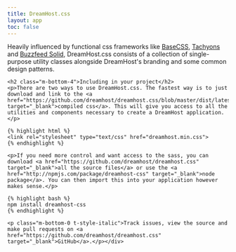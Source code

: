```yaml
---
title: DreamHost.css
layout: app
toc: false
---
```


<div class="row">
	<div class="col-12 col-md-9">
	<p class="t-3 m-bottom-4">Heavily influenced by functional css frameworks like <a class="t-3" href="http://basscss.com/">BaseCSS</a>, <a class="t-3" href="http://tachyons.io">Tachyons</a> and <a class="t-3" href="http://solid.buzzfeed.com">Buzzfeed Solid</a>, DreamHost.css consists of a collection of single-purpose utility classes alongside DreamHost's branding and some common design patterns.</p>

	<h2 class="m-bottom-4">Including in your project</h2>
	<p>There are two ways to use DreamHost.css. The fastest way is to just download and link to the <a href="https://github.com/dreamhost/dreamhost.css/blob/master/dist/latest/dreamhost.min.css" target="_blank">compiled css</a>. This will give you access to all the utilities and components necessary to create a DreamHost application.</p>

	{% highlight html %}
	<link rel="stylesheet" type="text/css" href="dreamhost.min.css">
	{% endhighlight %}

	<p>If you need more control and want access to the sass, you can download <a href="https://github.com/dreamhost/dreamhost.css" target="_blank">all the source files</a> or use the <a href="http://npmjs.com/package/dreamhost-css" target="_blank">node package</a>. You can then import this into your application however makes sense.</p>

	{% highlight bash %}
	npm install dreamhost-css
	{% endhighlight %}

	<p class="m-bottom-0 t-style-italic">Track issues, view the source and make pull requests on <a href="https://github.com/dreamhost/dreamhost.css" target="_blank">GitHub</a>.</p></div>
</div>


